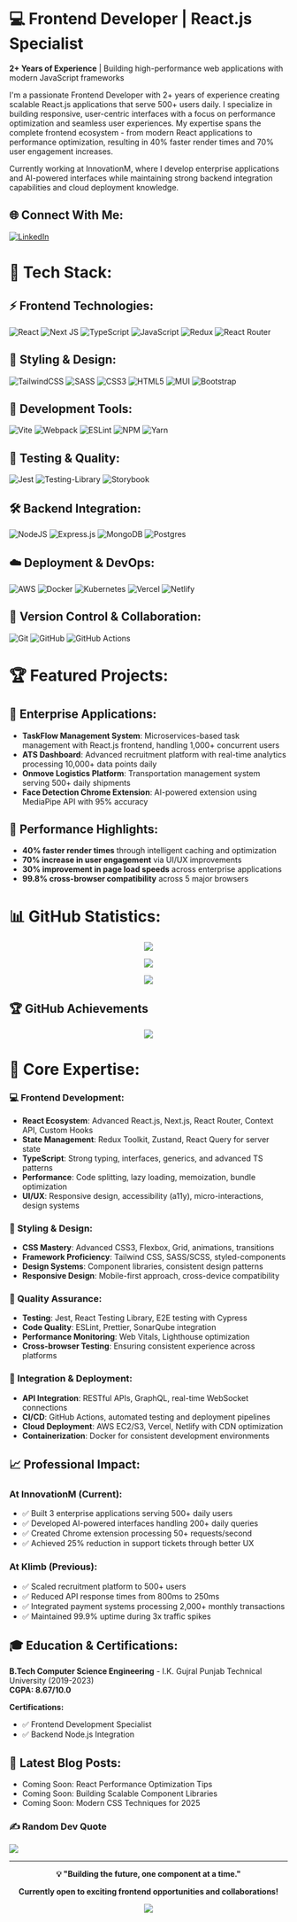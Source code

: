# 💻 Frontend Developer | React.js Specialist

**2+ Years of Experience** | Building high-performance web applications with modern JavaScript frameworks

I'm a passionate Frontend Developer with 2+ years of experience creating scalable React.js applications that serve 500+ users daily. I specialize in building responsive, user-centric interfaces with a focus on performance optimization and seamless user experiences. My expertise spans the complete frontend ecosystem - from modern React applications to performance optimization, resulting in 40% faster render times and 70% user engagement increases.

Currently working at InnovationM, where I develop enterprise applications and AI-powered interfaces while maintaining strong backend integration capabilities and cloud deployment knowledge.

## 🌐 Connect With Me:

[![LinkedIn](https://img.shields.io/badge/LinkedIn-%230077B5.svg?logo=linkedin&logoColor=white)](https://linkedin.com/in/ajeet-kumar-upadhyay) 

# 🚀 Tech Stack:

## ⚡ Frontend Technologies:
![React](https://img.shields.io/badge/react-%2320232a.svg?style=for-the-badge&logo=react&logoColor=%2361DAFB) ![Next JS](https://img.shields.io/badge/Next-black?style=for-the-badge&logo=next.js&logoColor=white) ![TypeScript](https://img.shields.io/badge/typescript-%23007ACC.svg?style=for-the-badge&logo=typescript&logoColor=white) ![JavaScript](https://img.shields.io/badge/javascript-%23323330.svg?style=for-the-badge&logo=javascript&logoColor=%23F7DF1E) ![Redux](https://img.shields.io/badge/redux-%23593d88.svg?style=for-the-badge&logo=redux&logoColor=white) ![React Router](https://img.shields.io/badge/React_Router-CA4245?style=for-the-badge&logo=react-router&logoColor=white)

## 🎨 Styling & Design:
![TailwindCSS](https://img.shields.io/badge/tailwindcss-%2338B2AC.svg?style=for-the-badge&logo=tailwind-css&logoColor=white) ![SASS](https://img.shields.io/badge/SASS-hotpink.svg?style=for-the-badge&logo=SASS&logoColor=white) ![CSS3](https://img.shields.io/badge/css3-%231572B6.svg?style=for-the-badge&logo=css3&logoColor=white) ![HTML5](https://img.shields.io/badge/html5-%23E34F26.svg?style=for-the-badge&logo=html5&logoColor=white) ![MUI](https://img.shields.io/badge/MUI-%230081CB.svg?style=for-the-badge&logo=mui&logoColor=white) ![Bootstrap](https://img.shields.io/badge/bootstrap-%238511FA.svg?style=for-the-badge&logo=bootstrap&logoColor=white)

## 🔧 Development Tools:
![Vite](https://img.shields.io/badge/vite-%23646CFF.svg?style=for-the-badge&logo=vite&logoColor=white) ![Webpack](https://img.shields.io/badge/webpack-%238DD6F9.svg?style=for-the-badge&logo=webpack&logoColor=black) ![ESLint](https://img.shields.io/badge/ESLint-4B3263?style=for-the-badge&logo=eslint&logoColor=white) ![NPM](https://img.shields.io/badge/NPM-%23CB3837.svg?style=for-the-badge&logo=npm&logoColor=white) ![Yarn](https://img.shields.io/badge/yarn-%232C8EBB.svg?style=for-the-badge&logo=yarn&logoColor=white)

## 🧪 Testing & Quality:
![Jest](https://img.shields.io/badge/-jest-%23C21325?style=for-the-badge&logo=jest&logoColor=white) ![Testing-Library](https://img.shields.io/badge/-TestingLibrary-%23E33332?style=for-the-badge&logo=testing-library&logoColor=white) ![Storybook](https://img.shields.io/badge/-Storybook-FF4785?style=for-the-badge&logo=storybook&logoColor=white)

## 🛠️ Backend Integration:
![NodeJS](https://img.shields.io/badge/node.js-6DA55F?style=for-the-badge&logo=node.js&logoColor=white) ![Express.js](https://img.shields.io/badge/express.js-%23404d59.svg?style=for-the-badge&logo=express&logoColor=%2361DAFB) ![MongoDB](https://img.shields.io/badge/MongoDB-%234ea94b.svg?style=for-the-badge&logo=mongodb&logoColor=white) ![Postgres](https://img.shields.io/badge/postgres-%23316192.svg?style=for-the-badge&logo=postgresql&logoColor=white)

## ☁️ Deployment & DevOps:
![AWS](https://img.shields.io/badge/AWS-%23FF9900.svg?style=for-the-badge&logo=amazon-aws&logoColor=white) ![Docker](https://img.shields.io/badge/docker-%230db7ed.svg?style=for-the-badge&logo=docker&logoColor=white) ![Kubernetes](https://img.shields.io/badge/kubernetes-%23326ce5.svg?style=for-the-badge&logo=kubernetes&logoColor=white) ![Vercel](https://img.shields.io/badge/vercel-%23000000.svg?style=for-the-badge&logo=vercel&logoColor=white) ![Netlify](https://img.shields.io/badge/netlify-%23000000.svg?style=for-the-badge&logo=netlify&logoColor=#00C7B7)

## 🔧 Version Control & Collaboration:
![Git](https://img.shields.io/badge/git-%23F05033.svg?style=for-the-badge&logo=git&logoColor=white) ![GitHub](https://img.shields.io/badge/github-%23121011.svg?style=for-the-badge&logo=github&logoColor=white) ![GitHub Actions](https://img.shields.io/badge/github%20actions-%232671E5.svg?style=for-the-badge&logo=githubactions&logoColor=white)

# 🏆 Featured Projects:

## 💼 Enterprise Applications:
- **TaskFlow Management System**: Microservices-based task management with React.js frontend, handling 1,000+ concurrent users
- **ATS Dashboard**: Advanced recruitment platform with real-time analytics processing 10,000+ data points daily
- **Onmove Logistics Platform**: Transportation management system serving 500+ daily shipments
- **Face Detection Chrome Extension**: AI-powered extension using MediaPipe API with 95% accuracy

## 🚀 Performance Highlights:
- **40% faster render times** through intelligent caching and optimization
- **70% increase in user engagement** via UI/UX improvements
- **30% improvement in page load speeds** across enterprise applications
- **99.8% cross-browser compatibility** across 5 major browsers

# 📊 GitHub Statistics:

<div align="center">
  
![](https://github-readme-stats.vercel.app/api?username=ajeetkrup&theme=react&hide_border=false&include_all_commits=true&count_private=true)

![](https://github-readme-streak-stats.herokuapp.com/?user=ajeetkrup&theme=react&hide_border=false)

![](https://github-readme-stats.vercel.app/api/top-langs/?username=ajeetkrup&theme=react&hide_border=false&include_all_commits=true&count_private=true&layout=compact)

</div>

## 🏆 GitHub Achievements

<div align="center">
  
![](https://github-profile-trophy.vercel.app/?username=ajeetkrup&theme=onestar&no-frame=false&no-bg=true&margin-w=4)

</div>

# 🎯 Core Expertise:

### 💻 Frontend Development:
- **React Ecosystem**: Advanced React.js, Next.js, React Router, Context API, Custom Hooks
- **State Management**: Redux Toolkit, Zustand, React Query for server state
- **TypeScript**: Strong typing, interfaces, generics, and advanced TS patterns
- **Performance**: Code splitting, lazy loading, memoization, bundle optimization
- **UI/UX**: Responsive design, accessibility (a11y), micro-interactions, design systems

### 🎨 Styling & Design:
- **CSS Mastery**: Advanced CSS3, Flexbox, Grid, animations, transitions
- **Framework Proficiency**: Tailwind CSS, SASS/SCSS, styled-components
- **Design Systems**: Component libraries, consistent design patterns
- **Responsive Design**: Mobile-first approach, cross-device compatibility

### 🧪 Quality Assurance:
- **Testing**: Jest, React Testing Library, E2E testing with Cypress
- **Code Quality**: ESLint, Prettier, SonarQube integration
- **Performance Monitoring**: Web Vitals, Lighthouse optimization
- **Cross-browser Testing**: Ensuring consistent experience across platforms

### 🔗 Integration & Deployment:
- **API Integration**: RESTful APIs, GraphQL, real-time WebSocket connections
- **CI/CD**: GitHub Actions, automated testing and deployment pipelines
- **Cloud Deployment**: AWS EC2/S3, Vercel, Netlify with CDN optimization
- **Containerization**: Docker for consistent development environments

## 📈 Professional Impact:

### At InnovationM (Current):
- ✅ Built 3 enterprise applications serving 500+ daily users
- ✅ Developed AI-powered interfaces handling 200+ daily queries
- ✅ Created Chrome extension processing 50+ requests/second
- ✅ Achieved 25% reduction in support tickets through better UX

### At Klimb (Previous):
- ✅ Scaled recruitment platform to 500+ users
- ✅ Reduced API response times from 800ms to 250ms
- ✅ Integrated payment systems processing 2,000+ monthly transactions
- ✅ Maintained 99.9% uptime during 3x traffic spikes

## 🎓 Education & Certifications:

**B.Tech Computer Science Engineering** - I.K. Gujral Punjab Technical University (2019-2023)  
**CGPA: 8.67/10.0**

**Certifications:**
- ✅ Frontend Development Specialist
- ✅ Backend Node.js Integration

## 📝 Latest Blog Posts:
<!-- BLOG-POST-LIST:START -->
- Coming Soon: React Performance Optimization Tips
- Coming Soon: Building Scalable Component Libraries
- Coming Soon: Modern CSS Techniques for 2025
<!-- BLOG-POST-LIST:END -->

### ✍️ Random Dev Quote
![](https://quotes-github-readme.vercel.app/api?type=horizontal&theme=react)

---

<div align="center">

**💡 "Building the future, one component at a time."**

**Currently open to exciting frontend opportunities and collaborations!**

[![](https://visitcount.itsvg.in/api?id=ajeetkrup&icon=2&color=6)](https://visitcount.itsvg.in)

</div>
